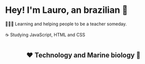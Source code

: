 
# Hey! I'm Lauro, an brazilian 🐬

👨🏻‍🏫 Learning and helping people to be a teacher someday.</br>
</br>
☕ Studying JavaScript, HTML and CSS
</br>
#
## <p align=center> ❤️ Technology and Marine biology 🐠
